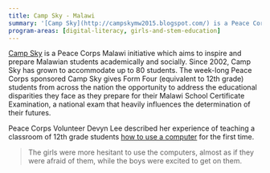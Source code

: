 ```yaml
---
title: Camp Sky - Malawi
summary: '[Camp Sky](http://campskymw2015.blogspot.com/) is a Peace Corps Malawi initiative which aims to inspire and prepare Malawian students academically and socially. Since 2002, Camp Sky has grown to accommodate up to 80 students. The week-long Peace Corps sponsored Camp Sky gives Form Four (equivalent to 12th grade) students from across the nation the opportunity to address the educational disparities they face as they prepare for their Malawi School Certificate Examination, a national exam that heavily influences the determination of their futures.'
program-areas: [digital-literacy, girls-and-stem-education]
---
```


[Camp Sky](http://campskymw2015.blogspot.com/) is a Peace Corps Malawi initiative which aims to inspire and prepare Malawian students academically and socially. Since 2002, Camp Sky has grown to accommodate up to 80 students. The week-long Peace Corps sponsored Camp Sky gives Form Four (equivalent to 12th grade) students from across the nation the opportunity to address the educational disparities they face as they prepare for their Malawi School Certificate Examination, a national exam that heavily influences the determination of their futures.

Peace Corps Volunteer Devyn Lee described her experience of teaching a classroom of 12th grade students [how to use a computer](http://campskymw2015.blogspot.com/2015/04/a-click-in-computer-literacy-direction.html) for the first time.

> The girls were more hesitant to use the computers, almost as if they were afraid of them, while the boys were excited to get on them.